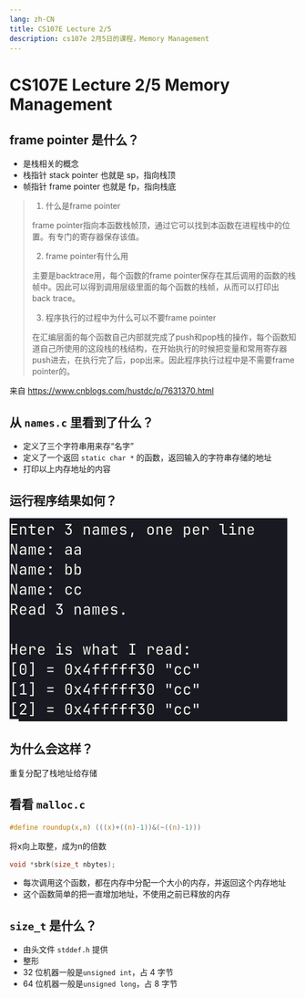 ```yaml
---
lang: zh-CN
title: CS107E Lecture 2/5
description: cs107e 2月5日的课程，Memory Management
---
```


# CS107E Lecture 2/5 Memory Management

## **frame pointer** 是什么？

- 是栈相关的概念
- 栈指针 stack pointer 也就是 sp，指向栈顶
- 帧指针 frame pointer 也就是 fp，指向栈底

> 1. 什么是frame pointer
>
> frame pointer指向本函数栈帧顶，通过它可以找到本函数在进程栈中的位置。有专门的寄存器保存该值。
>
> 2. frame pointer有什么用
>
> 主要是backtrace用，每个函数的frame pointer保存在其后调用的函数的栈帧中。因此可以得到调用层级里面的每个函数的栈帧，从而可以打印出back trace。
>
> 3. 程序执行的过程中为什么可以不要frame pointer
>
> 在汇编层面的每个函数自己内部就完成了push和pop栈的操作，每个函数知道自己所使用的这段栈的栈结构，在开始执行的时候把变量和常用寄存器push进去，在执行完了后，pop出来。因此程序执行过程中是不需要frame pointer的。

来自 https://www.cnblogs.com/hustdc/p/7631370.html

## 从 `names.c` 里看到了什么？

- 定义了三个字符串用来存“名字”
- 定义了一个返回 `static char *` 的函数，返回输入的字符串存储的地址
- 打印以上内存地址的内容

## 运行程序结果如何？

![image-20240207110103804](../assets/image-20240207110103804.png)

## 为什么会这样？

重复分配了栈地址给存储

## 看看 `malloc.c`

```c
#define roundup(x,n) (((x)+((n)-1))&(~((n)-1)))
```

将x向上取整，成为n的倍数

```c
void *sbrk(size_t nbytes);
```

- 每次调用这个函数，都在内存中分配一个大小的内存，并返回这个内存地址
- 这个函数简单的把一直增加地址，不使用之前已释放的内存

## `size_t` 是什么？

- 由头文件 `stddef.h` 提供
- 整形
- 32 位机器一般是`unsigned int`，占 4 字节
- 64 位机器一般是`unsigned long`，占 8 字节